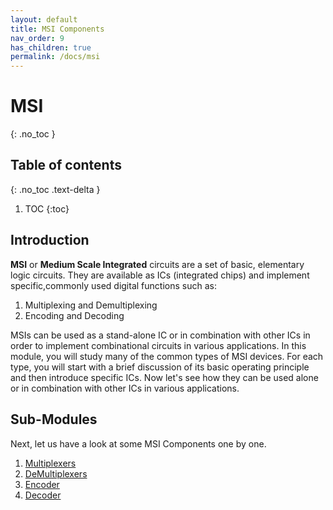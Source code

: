 ```yaml
---
layout: default
title: MSI Components
nav_order: 9
has_children: true
permalink: /docs/msi
---
```

# MSI
{: .no_toc }

## Table of contents
{: .no_toc .text-delta }

1. TOC
{:toc}

## Introduction
__MSI__ or __Medium Scale Integrated__ circuits are a set of basic, elementary logic circuits. They are available as ICs (integrated chips) and implement specific,commonly used digital functions such as:
1. Multiplexing and Demultiplexing
2. Encoding and Decoding


MSIs can be used as a stand-alone IC or in combination with other ICs in order to implement combinational circuits in various applications.
In this module, you will study many of the common types of MSI devices. 
For each type, you will start with a brief discussion of its basic operating principle and then introduce specific ICs. 
Now let's see how they can be used alone or in combination with other ICs in various applications.


## Sub-Modules

Next, let us have a look at some MSI Components one by one.

1. [Multiplexers](https://learn.circuitverse.org/docs/MSI/mux.html)
2. [DeMultiplexers](https://learn.circuitverse.org/docs/MSI/demux.html)
3. [Encoder](https://learn.circuitverse.org/docs/MSI/encoder.html)
4. [Decoder](https://learn.circuitverse.org/docs/MSI/decoder.html)


